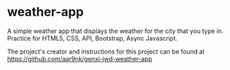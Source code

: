 # weather-app

A simple weather app that displays the weather for the city that you type in. 
Practice for HTML5, CSS, API, Bootstrap, Async Javascript. 

The project's creator and instructions for this project can be found at https://github.com/aar9nk/genxi-jwd-weather-app
